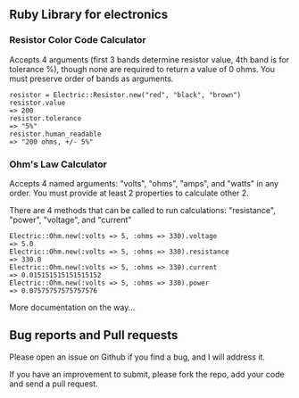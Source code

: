 ## Ruby Library for electronics

### Resistor Color Code Calculator

Accepts 4 arguments (first 3 bands determine resistor value, 4th band is for tolerance %), though none are required to return a value of 0 ohms. You must preserve order of bands as arguments.

    resistor = Electric::Resistor.new("red", "black", "brown")
    resistor.value
    => 200
    resistor.tolerance
    => "5%"
    resistor.human_readable
    => "200 ohms, +/- 5%"

### Ohm's Law Calculator

Accepts 4 named arguments: "volts", "ohms", "amps", and "watts" in any order. You must provide at least 2 properties to calculate other 2. 

There are 4 methods that can be called to run calculations: "resistance", "power", "voltage", and "current"

    Electric::Ohm.new(:volts => 5, :ohms => 330).voltage
    => 5.0
    Electric::Ohm.new(:volts => 5, :ohms => 330).resistance
    => 330.0
    Electric::Ohm.new(:volts => 5, :ohms => 330).current
    => 0.015151515151515152
    Electric::Ohm.new(:volts => 5, :ohms => 330).power
    => 0.07575757575757576


More documentation on the way...

## Bug reports and Pull requests

Please open an issue on Github if you find a bug, and I will address it.

If you have an improvement to submit, please fork the repo, add your code and send a pull request.


